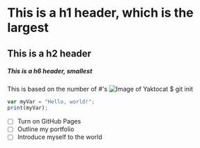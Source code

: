 # This is a h1 header, which is the largest
## This is a h2 header
##### This is a h6 header, smallest
This is based on the number of #'s
![Image of Yaktocat](https://github.com/CNAWebdev/communicate-using-markdown-wayMD/assets/155566963/0de7d327-3138-4e49-821b-d023690d6fa5)
$ git init
``` javascript
var myVar = "Hello, world!";
print(myVar);

```
- [ ] Turn on GitHub Pages
- [ ] Outline my portfolio
- [ ] Introduce myself to the world
